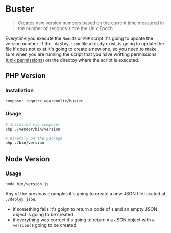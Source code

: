 # Buster

> Creates new version numbers based on the current time measured in the number of seconds since the Unix Epoch.

Everytime you execute the `NodeJS` or `PHP` script it's going to update the version number. If the `.deploy.json` file already
exist, is going to update the file if does not exist it's going to create a new one, so you need to make
sure when you are running the script that you have writting permissions ([unix permissions](https://en.wikipedia.org/wiki/File_system_permissions#Permissions)) on the directoy where the script is executed.

## PHP Version

### Installation

```bash
composer require wearenolte/buster
```

### Usage

```bash
# Installed via composer
php ./vendor/bin/version

# Directly on the package
php ./bin/version
```

## Node Version

### Usage

```bash
node bin/version.js 
```

Any of the previous examples it's going to create a new JSON file located at `./deploy.json`.

- if something fails it's goign to return a code of `1` and an empty JSON object is going to be created.
- if everything was correct it's going to return `0` a JSON object with a `version` is going to be
  created.
